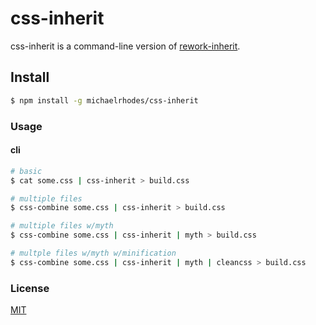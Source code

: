 # css-inherit
css-inherit is a command-line version of [rework-inherit](https://github.com/reworkcss/rework-inherit/).

## Install
``` sh
$ npm install -g michaelrhodes/css-inherit
```

### Usage
#### cli
``` sh
# basic
$ cat some.css | css-inherit > build.css

# multiple files
$ css-combine some.css | css-inherit > build.css

# multiple files w/myth
$ css-combine some.css | css-inherit | myth > build.css

# multple files w/myth w/minification
$ css-combine some.css | css-inherit | myth | cleancss > build.css
```

### License
[MIT](http://opensource.org/licenses/MIT)
